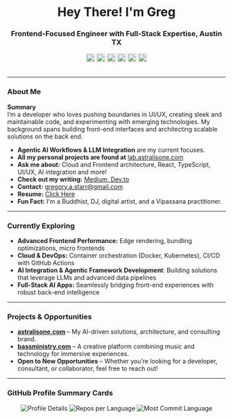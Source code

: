 <h1 align="center">Hey There! I'm Greg</h1>
<h3 align="center">Frontend-Focused Engineer with Full-Stack Expertise, Austin TX</h3>

<!-- Custom Badge Section -->
<div align="center">
  <img src="https://img.shields.io/static/v1?message=YAHOO&logo=yahoo Inc&label=&color=purple&logoColor=white&style=for-the-badge" height="20" alt="Yahoo Inc logo" />
  <img src="https://img.shields.io/static/v1?message=FriendFinder&logo=aff&label=&color=red&logoColor=white&style=for-the-badge" height="20" alt="FriendFinder logo" />
  <img src="https://img.shields.io/static/v1?message=Gerson/Lerman&logo=glg&label=&color=gray&logoColor=white&style=for-the-badge" height="20" alt="Gerson/Lerman logo" />
  <img src="https://img.shields.io/static/v1?message=RAPP Inc&logo=rapp&label=&color=orange&logoColor=white&style=for-the-badge" height="20" alt="RAPP Inc logo" />
  <img src="https://img.shields.io/static/v1?message=US ARMY&logo=army&label=&color=green&logoColor=white&style=for-the-badge" height="20" alt="US ARMY logo" />
  <img src="https://img.shields.io/static/v1?message=SENIORADVISOR&logo=sa&label=&color=pink&logoColor=white&style=for-the-badge" height="20" alt="SENIORADVISOR logo" />
</div>

<br/>

---

### About Me

**Summary**  
I’m a developer who loves pushing boundaries in UI/UX, creating sleek and maintainable code, and experimenting with emerging technologies. My background spans building front-end interfaces and architecting scalable solutions on the back end.

- **Agentic AI Workflows & LLM Integration** are my current focuses.  
- **All my personal projects are found at** [lab.astralisone.com](https://lab.astralisone.com)  
- **Ask me about:** Cloud and Frontend architecture, React, TypeScript, UI/UX, AI integration and more!  
- **Check out my writing:** [Medium, Dev.to](https://medium.com/@gstarrltd)  
- **Contact:** gregory.a.starr@gmail.com  
- **Resume:** [Click Here](https://docs.google.com/document/d/1S6gdUK8Voe2nV4HPeElpKxNf9b_MqOtnDoQoDflocNU/edit?usp=sharing)  
- **Fun Fact:** I'm a Buddhist, DJ, digital artist, and a Vipassana practitioner.

---

### Currently Exploring
- **Advanced Frontend Performance:** Edge rendering, bundling optimizations, micro frontends  
- **Cloud & DevOps:** Container orchestration (Docker, Kubernetes), CI/CD with GitHub Actions  
- **AI Integration & Agentic Framework Development**: Building solutions that leverage LLMs and advanced data pipelines  
- **Full-Stack AI Apps:** Seamlessly bridging front-end experiences with robust back-end intelligence  

---

### Projects & Opportunities
- **[astralisone.com](https://astralisone.com)** – My AI-driven solutions, architecture, and consulting brand.  
- **[bassministry.com](https://www.bassministry.com)** – A creative platform combining music and technology for immersive experiences.  
- **Open to New Opportunities** – Whether you’re looking for a developer, consultant, or collaborator, feel free to reach out!

---

### GitHub Profile Summary Cards
<!-- 
  Cards courtesy of https://github.com/vn7n24fzkq/github-profile-summary-cards
  You can customize the theme (zenburn, github_dark, etc.)
  and change the offset if needed
-->

<div align="center">
  <img src="https://github-profile-summary-cards.vercel.app/api/cards/profile-details?username=gregoryStarr&theme=zenburn" alt="Profile Details" />
  <img src="https://github-profile-summary-cards.vercel.app/api/cards/repos-per-language?username=gregoryStarr&theme=zenburn" alt="Repos per Language" />
  <img src="https://github-profile-summary-cards.vercel.app/api/cards/most-commit-language?username=gregoryStarr&theme=zenburn" alt="Most Commit Language" />
  <!--img src="https://github-profile-summary-cards.vercel.app/api/cards/stats?username=gregoryStarr&theme=zenburn" alt="Stats" /-->
  <!--img src="https://github-profile-summary-cards.vercel.app/api/cards/productive-time?username=gregoryStarr&theme=zenburn&utcOffset=-5" alt="Productive Time" /-->
</div>

